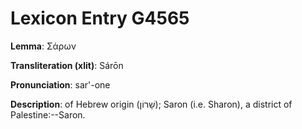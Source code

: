 # Lexicon Entry G4565

**Lemma**: Σάρων

**Transliteration (xlit)**: Sárōn

**Pronunciation**: sar'-one

**Description**:
of Hebrew origin (שָׁרוֹן); Saron (i.e. Sharon), a district of Palestine:--Saron.
